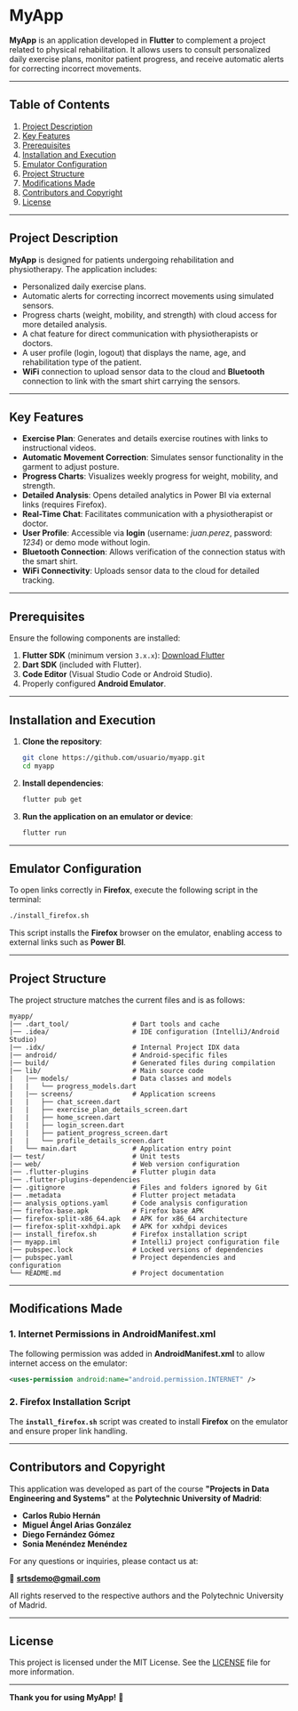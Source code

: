 # MyApp

**MyApp** is an application developed in **Flutter** to complement a project related to physical rehabilitation. It allows users to consult personalized daily exercise plans, monitor patient progress, and receive automatic alerts for correcting incorrect movements.

---

## **Table of Contents**

1. [Project Description](#project-description)
2. [Key Features](#key-features)
3. [Prerequisites](#prerequisites)
4. [Installation and Execution](#installation-and-execution)
5. [Emulator Configuration](#emulator-configuration)
6. [Project Structure](#project-structure)
7. [Modifications Made](#modifications-made)
8. [Contributors and Copyright](#contributors-and-copyright)
9. [License](#license)

---

## **Project Description**

**MyApp** is designed for patients undergoing rehabilitation and physiotherapy. The application includes:
- Personalized daily exercise plans.
- Automatic alerts for correcting incorrect movements using simulated sensors.
- Progress charts (weight, mobility, and strength) with cloud access for more detailed analysis.
- A chat feature for direct communication with physiotherapists or doctors.
- A user profile (login, logout) that displays the name, age, and rehabilitation type of the patient.
- **WiFi** connection to upload sensor data to the cloud and **Bluetooth** connection to link with the smart shirt carrying the sensors.

---

## **Key Features**

- **Exercise Plan**: Generates and details exercise routines with links to instructional videos.
- **Automatic Movement Correction**: Simulates sensor functionality in the garment to adjust posture.
- **Progress Charts**: Visualizes weekly progress for weight, mobility, and strength.
- **Detailed Analysis**: Opens detailed analytics in Power BI via external links (requires Firefox).
- **Real-Time Chat**: Facilitates communication with a physiotherapist or doctor.
- **User Profile**: Accessible via **login** (username: *juan.perez*, password: *1234*) or demo mode without login.
- **Bluetooth Connection**: Allows verification of the connection status with the smart shirt.
- **WiFi Connectivity**: Uploads sensor data to the cloud for detailed tracking.

---

## **Prerequisites**

Ensure the following components are installed:

1. **Flutter SDK** (minimum version `3.x.x`): [Download Flutter](https://docs.flutter.dev/get-started/install)
2. **Dart SDK** (included with Flutter).
3. **Code Editor** (Visual Studio Code or Android Studio).
4. Properly configured **Android Emulator**.

---

## **Installation and Execution**

1. **Clone the repository**:
   ```bash
   git clone https://github.com/usuario/myapp.git
   cd myapp
   ```
2. **Install dependencies**:
   ```bash
   flutter pub get
   ```
3. **Run the application on an emulator or device**:
   ```bash
   flutter run
   ```

---

## **Emulator Configuration**

To open links correctly in **Firefox**, execute the following script in the terminal:

```bash
./install_firefox.sh
```

This script installs the **Firefox** browser on the emulator, enabling access to external links such as **Power BI**.

---

## **Project Structure**

The project structure matches the current files and is as follows:

```plaintext
myapp/
|── .dart_tool/                # Dart tools and cache
|── .idea/                     # IDE configuration (IntelliJ/Android Studio)
|── .idx/                      # Internal Project IDX data
|── android/                   # Android-specific files
|── build/                     # Generated files during compilation
|── lib/                       # Main source code
|   |── models/                # Data classes and models
|   |   └── progress_models.dart
|   |── screens/               # Application screens
|   |   ├── chat_screen.dart
|   |   ├── exercise_plan_details_screen.dart
|   |   ├── home_screen.dart
|   |   ├── login_screen.dart
|   |   ├── patient_progress_screen.dart
|   |   └── profile_details_screen.dart
|   └── main.dart              # Application entry point
|── test/                      # Unit tests
|── web/                       # Web version configuration
|── .flutter-plugins           # Flutter plugin data
|── .flutter-plugins-dependencies
|── .gitignore                 # Files and folders ignored by Git
|── .metadata                  # Flutter project metadata
|── analysis_options.yaml      # Code analysis configuration
|── firefox-base.apk           # Firefox base APK
|── firefox-split-x86_64.apk   # APK for x86_64 architecture
|── firefox-split-xxhdpi.apk   # APK for xxhdpi devices
|── install_firefox.sh         # Firefox installation script
|── myapp.iml                  # IntelliJ project configuration file
|── pubspec.lock               # Locked versions of dependencies
|── pubspec.yaml               # Project dependencies and configuration
└── README.md                  # Project documentation
```

---

## **Modifications Made**

### 1. Internet Permissions in AndroidManifest.xml

The following permission was added in **AndroidManifest.xml** to allow internet access on the emulator:

```xml
<uses-permission android:name="android.permission.INTERNET" />
```

### 2. Firefox Installation Script

The **`install_firefox.sh`** script was created to install **Firefox** on the emulator and ensure proper link handling.

---

## **Contributors and Copyright**

This application was developed as part of the course **"Projects in Data Engineering and Systems"** at the **Polytechnic University of Madrid**:

- **Carlos Rubio Hernán**
- **Miguel Ángel Arias González**
- **Diego Fernández Gómez**
- **Sonia Menéndez Menéndez**

For any questions or inquiries, please contact us at:

📧 **srtsdemo@gmail.com**

All rights reserved to the respective authors and the Polytechnic University of Madrid.

---

## **License**

This project is licensed under the MIT License. See the [LICENSE](LICENSE) file for more information.

---

**Thank you for using MyApp!** 🌟